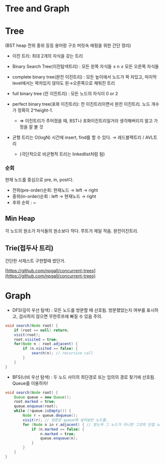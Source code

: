 # Tree and Graph

# Tree

(BST heap 전위 중위 등등 용어랑 구조 머릿속 매핑을 위한 간단 정리)

- 이진 트리: 최대 2개의 자식을 갖는 트리
- Binary Search Tree(이진탐색트리) :  모든 왼쪽 자식들 ≤ n ≤ 모든 오른쪽 자식들
- complete binary tree(완전 이진트리) : 모든 높이에서 노드가 꽉 차있고, 마지막 level에서는 꽉차있지 않아도 왼→오른쪽으로 채워진 트리
- full binary tree (전 이진트리) : 모든 노드의 자식이 0 or 2
- perfect binary tree(포화 이진트리): 전 이진트리이면서 완전 이진트리. 노드 개수가 정확히 2^height-1.
    - ⇒ 이진트리가 주어졌을 때, BST나 포화이진트리일거라 생각해버리지 말고 가정을 잘 볼 것

- 균형 트리는 O(logN) 시간에 insert, find를 할 수 있다. → 레드블랙트리 / AVL트리
    - (극단적으로 비균형적 트리는 linkedlist처럼 됨)

### 순회

현재 노드를 중심으로 pre, in, post다.

- 전위(pre-order)순회: 현재노드 → left → right
- 중위(in-order)순회 : left → 현재노드 → right
- 후위 순회 : ~

## **Min Heap**

각 노드의 원소가 자식들의 원소보다 작다. 루트가 제일 작음. 완전이진트리.

## Trie(접두사 트리)

간단한 서제스트 구현할때 썼던거.

[https://github.com/npgall/concurrent-trees](https://github.com/npgall/concurrent-trees) 

# Graph

- DFS(깊이 우선 탐색) : 모든 노드를 방문할 때 선호됨. 방문했었는지 여부를 표시하고, 검사하지 않으면 무한루프에 빠질 수 있음 주의.

```java
void search(Node root) {
	if (root == null) return;
	visit(root);
	root.visited = true;
	for(Node n : root.adjacent) {
		if (n.visited == false) {
			search(n); // recursive call
		}
	}
}
```

- BFS(너비 우선 탐색) : 두 노드 사이의 최단경로 또는 임의의 경로 찾기에 선호됨. Queue를 이용하자!

```java
void search(Node root) {
	Queue queue = new Queue();
	root.marked = true;
	queue.enqueue(root);
	while (!queue.isEmpty()) {
		Node r = queue.dequeue();
		visit(r); // 방문은 queue에 넣어놨던 노드를.
		for (Node n in r.adjacent) { // 찾는게 그 노드가 아니면 그것의 인접 노드부터 돌며 queue에 넣는다.
			if (n.marked == false) {
				n.marked = true;
				queue.enqueue(n);
			}
		}
	}
}
```